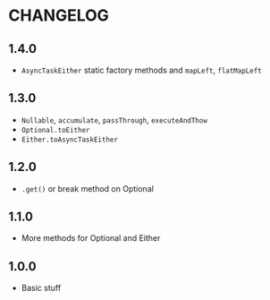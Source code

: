 CHANGELOG
=========

1.4.0
------
* `AsyncTaskEither` static factory methods and `mapLeft`, `flatMapLeft`

1.3.0
------
* `Nullable`, `accumulate`, `passThrough`, `executeAndThow`
* `Optional.toEither`
* `Either.toAsyncTaskEither`

1.2.0
------
* `.get()` or break method on Optional

1.1.0
------
*  More methods for Optional and Either

1.0.0
------
*  Basic stuff
